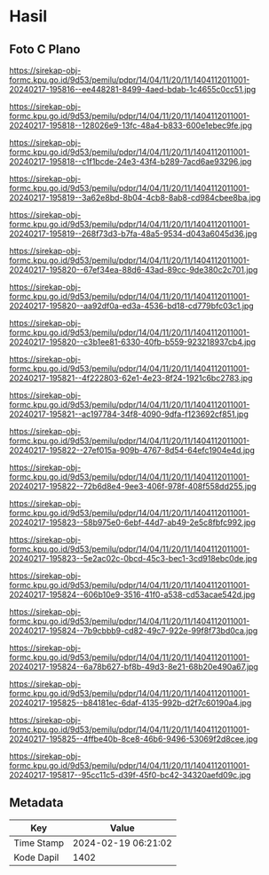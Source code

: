 # Hasil

## Foto C Plano

https://sirekap-obj-formc.kpu.go.id/9d53/pemilu/pdpr/14/04/11/20/11/1404112011001-20240217-195816--ee448281-8499-4aed-bdab-1c4655c0cc51.jpg

https://sirekap-obj-formc.kpu.go.id/9d53/pemilu/pdpr/14/04/11/20/11/1404112011001-20240217-195818--128026e9-13fc-48a4-b833-600e1ebec9fe.jpg

https://sirekap-obj-formc.kpu.go.id/9d53/pemilu/pdpr/14/04/11/20/11/1404112011001-20240217-195818--c1f1bcde-24e3-43f4-b289-7acd6ae93296.jpg

https://sirekap-obj-formc.kpu.go.id/9d53/pemilu/pdpr/14/04/11/20/11/1404112011001-20240217-195819--3a62e8bd-8b04-4cb8-8ab8-cd984cbee8ba.jpg

https://sirekap-obj-formc.kpu.go.id/9d53/pemilu/pdpr/14/04/11/20/11/1404112011001-20240217-195819--268f73d3-b7fa-48a5-9534-d043a6045d36.jpg

https://sirekap-obj-formc.kpu.go.id/9d53/pemilu/pdpr/14/04/11/20/11/1404112011001-20240217-195820--67ef34ea-88d6-43ad-89cc-9de380c2c701.jpg

https://sirekap-obj-formc.kpu.go.id/9d53/pemilu/pdpr/14/04/11/20/11/1404112011001-20240217-195820--aa92df0a-ed3a-4536-bd18-cd779bfc03c1.jpg

https://sirekap-obj-formc.kpu.go.id/9d53/pemilu/pdpr/14/04/11/20/11/1404112011001-20240217-195820--c3b1ee81-6330-40fb-b559-923218937cb4.jpg

https://sirekap-obj-formc.kpu.go.id/9d53/pemilu/pdpr/14/04/11/20/11/1404112011001-20240217-195821--4f222803-62e1-4e23-8f24-1921c6bc2783.jpg

https://sirekap-obj-formc.kpu.go.id/9d53/pemilu/pdpr/14/04/11/20/11/1404112011001-20240217-195821--ac197784-34f8-4090-9dfa-f123692cf851.jpg

https://sirekap-obj-formc.kpu.go.id/9d53/pemilu/pdpr/14/04/11/20/11/1404112011001-20240217-195822--27ef015a-909b-4767-8d54-64efc1904e4d.jpg

https://sirekap-obj-formc.kpu.go.id/9d53/pemilu/pdpr/14/04/11/20/11/1404112011001-20240217-195822--72b6d8e4-9ee3-406f-978f-408f558dd255.jpg

https://sirekap-obj-formc.kpu.go.id/9d53/pemilu/pdpr/14/04/11/20/11/1404112011001-20240217-195823--58b975e0-6ebf-44d7-ab49-2e5c8fbfc992.jpg

https://sirekap-obj-formc.kpu.go.id/9d53/pemilu/pdpr/14/04/11/20/11/1404112011001-20240217-195823--5e2ac02c-0bcd-45c3-bec1-3cd918ebc0de.jpg

https://sirekap-obj-formc.kpu.go.id/9d53/pemilu/pdpr/14/04/11/20/11/1404112011001-20240217-195824--606b10e9-3516-41f0-a538-cd53acae542d.jpg

https://sirekap-obj-formc.kpu.go.id/9d53/pemilu/pdpr/14/04/11/20/11/1404112011001-20240217-195824--7b9cbbb9-cd82-49c7-922e-99f8f73bd0ca.jpg

https://sirekap-obj-formc.kpu.go.id/9d53/pemilu/pdpr/14/04/11/20/11/1404112011001-20240217-195824--6a78b627-bf8b-49d3-8e21-68b20e490a67.jpg

https://sirekap-obj-formc.kpu.go.id/9d53/pemilu/pdpr/14/04/11/20/11/1404112011001-20240217-195825--b84181ec-6daf-4135-992b-d2f7c60190a4.jpg

https://sirekap-obj-formc.kpu.go.id/9d53/pemilu/pdpr/14/04/11/20/11/1404112011001-20240217-195825--4ffbe40b-8ce8-46b6-9496-53069f2d8cee.jpg

https://sirekap-obj-formc.kpu.go.id/9d53/pemilu/pdpr/14/04/11/20/11/1404112011001-20240217-195817--95cc11c5-d39f-45f0-bc42-34320aefd09c.jpg


## Metadata

| Key        | Value               |
| ---------- | ------------------- |
| Time Stamp | 2024-02-19 06:21:02 |
| Kode Dapil | 1402                |



